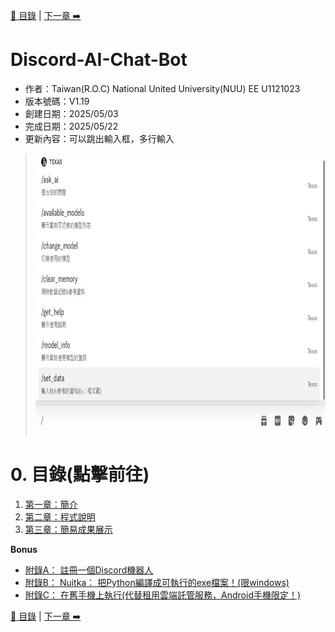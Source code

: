 [📖 目錄](README.md) | [下一章 ➡️](第一章.md)
# **Discord-AI-Chat-Bot**
- 作者：Taiwan(R.O.C) National United University(NUU) EE U1121023
- 版本號碼：V1.19
- 創建日期：2025/05/03
- 完成日期：2025/05/22
- 更新內容：可以跳出輸入框，多行輸入

><img src="pictures/README_01.jpg" alt="展示圖" width="700" height="450"/>

# **0. 目錄(點擊前往)**
1. [第一章：簡介](第一章.md)
2. [第二章：程式說明](第二章.md)
3. [第三章：簡易成果展示](第三章.md)

**Bonus**
-  [附錄A： 註冊一個Discord機器人](附錄A.md)
-  [附錄B： Nuitka： 把Python編譯成可執行的exe檔案！(限windows)](附錄B.md)
-  [附錄C： 在舊手機上執行(代替租用雲端託管服務，Android手機限定！)](附錄C.md)

[📖 目錄](README.md) | [下一章 ➡️](第一章.md)
